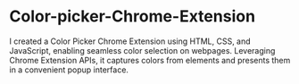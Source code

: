 # Color-picker-Chrome-Extension
I created a Color Picker Chrome Extension using HTML, CSS, and JavaScript, enabling seamless color selection on webpages. Leveraging Chrome Extension APIs, it captures colors from elements and presents them in a convenient popup interface.

